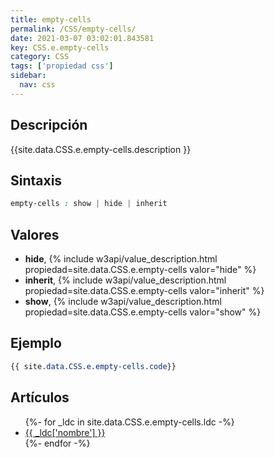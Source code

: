 ```yaml
---
title: empty-cells
permalink: /CSS/empty-cells/
date: 2021-03-07 03:02:01.843581
key: CSS.e.empty-cells
category: CSS
tags: ['propiedad css']
sidebar: 
  nav: css
---
```


## Descripción
{{site.data.CSS.e.empty-cells.description }}

## Sintaxis
~~~css
empty-cells : show | hide | inherit
~~~

## Valores
* **hide**,  {% include w3api/value_description.html propiedad=site.data.CSS.e.empty-cells valor="hide" %}
* **inherit**,  {% include w3api/value_description.html propiedad=site.data.CSS.e.empty-cells valor="inherit" %}
* **show**,  {% include w3api/value_description.html propiedad=site.data.CSS.e.empty-cells valor="show" %}

## Ejemplo
~~~css
{{ site.data.CSS.e.empty-cells.code}}
~~~

## Artículos
<ul>
{%- for _ldc in site.data.CSS.e.empty-cells.ldc -%}
   <li>
       <a href="{{_ldc['url'] }}">{{ _ldc['nombre'] }}</a>
   </li>
{%- endfor -%}
</ul>
